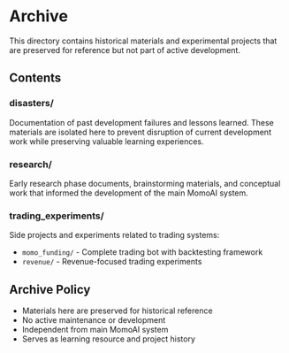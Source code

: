 # Archive

This directory contains historical materials and experimental projects that are preserved for reference but not part of active development.

## Contents

### disasters/
Documentation of past development failures and lessons learned. These materials are isolated here to prevent disruption of current development work while preserving valuable learning experiences.

### research/
Early research phase documents, brainstorming materials, and conceptual work that informed the development of the main MomoAI system.

### trading_experiments/
Side projects and experiments related to trading systems:
- `momo_funding/` - Complete trading bot with backtesting framework
- `revenue/` - Revenue-focused trading experiments

## Archive Policy

- Materials here are preserved for historical reference
- No active maintenance or development
- Independent from main MomoAI system
- Serves as learning resource and project history
